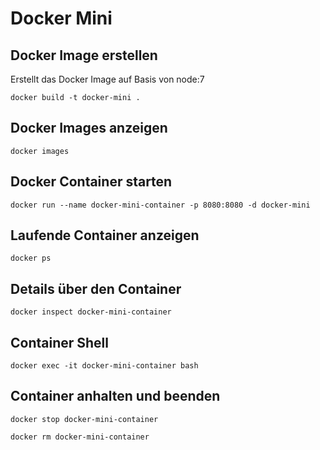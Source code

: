 
# Docker Mini

## Docker Image erstellen

Erstellt das Docker Image auf Basis von node:7

`docker build -t docker-mini .`

## Docker Images anzeigen

`docker images`

## Docker Container starten

`docker run --name docker-mini-container -p 8080:8080 -d docker-mini`

## Laufende Container anzeigen

`docker ps`

## Details über den Container

`docker inspect docker-mini-container`

## Container Shell

`docker exec -it docker-mini-container bash`

## Container anhalten und beenden

`docker stop docker-mini-container`

`docker rm docker-mini-container`

